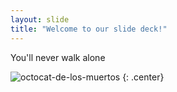 ```yaml
---
layout: slide
title: "Welcome to our slide deck!"
---
```


You'll never walk alone

![octocat-de-los-muertos](https://octodex.github.com/images/octocat-de-los-muertos.jpg)
{: .center}
